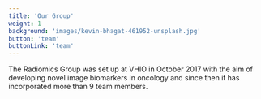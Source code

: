 ```yaml
---
title: 'Our Group'
weight: 1
background: 'images/kevin-bhagat-461952-unsplash.jpg'
button: 'team'
buttonLink: 'team'
---
```


The Radiomics Group was set up at VHIO in October 2017 with the aim of developing novel image biomarkers in oncology and since then it has incorporated more than 9 team members.
